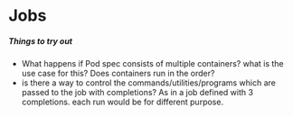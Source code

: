 # Jobs

##### Things to try out

- What happens if Pod spec consists of multiple containers? what is the use case for this? Does containers run in the order?
- is there a way to control the commands/utilities/programs which are passed to the job with completions? As in a job defined with 3 completions. each run would be for different purpose.